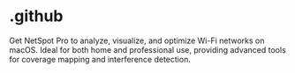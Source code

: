 # .github
Get NetSpot Pro to analyze, visualize, and optimize Wi-Fi networks on macOS. Ideal for both home and professional use, providing advanced tools for coverage mapping and interference detection.
